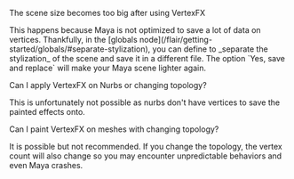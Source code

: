 The scene size becomes too big after using VertexFX
<div markdown="1">
This happens because Maya is not optimized to save a lot of data on vertices. Thankfully, in the [globals node](/flair/getting-started/globals/#separate-stylization), you can define to _separate the stylization_ of the scene and save it in a different file. The option `Yes, save and replace` will make your Maya scene lighter again.
</div>

Can I apply VertexFX on Nurbs or changing topology?
<div markdown="1">
This is unfortunately not possible as nurbs don't have vertices to save the painted effects onto.
</div>

Can I paint VertexFX on meshes with changing topology?
<div markdown="1">
It is possible but not recommended. If you change the topology, the vertex count will also change so you may encounter unpredictable behaviors and even Maya crashes.
</div>


